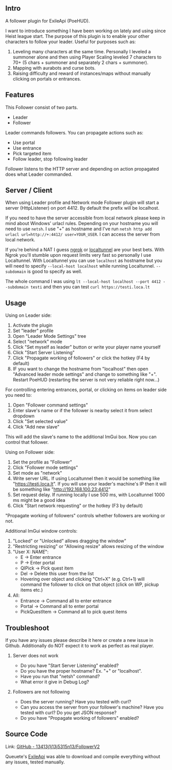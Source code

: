 ## Intro

A follower plugin for ExileApi (PoeHUD).

I want to introduce something I have been working on lately and using since Heist league start.
The purpose of this plugin is to enable your other characters to follow your leader. Useful for purposes such as:
1. Leveling many characters at the same time. Personally I leveled a summoner alone and then using Player Scaling leveled 7 characters to 70+ (5 chars + summoner and separately 2 chars + summoner).
2. Mapping with aurabots and curse bots.
3. Raising difficulty and reward of instances/maps without manually clicking on portals or entrances.

## Features

This Follower consist of two parts.
* Leader
* Follower

Leader commands followers. You can propagate actions such as:

* Use portal
* Use entrance
* Pick targeted item
* Follow leader, stop following leader

Follower listens to the HTTP server and depending on action propagated does what Leader commanded.

## Server / Client

When using Leader profile and Network mode Follower plugin will start a server (HttpListener) on port 4412. By default the prefix will be localhost.

If you need to have the server accessible from local network please keep in mind about Windows' urlacl rules. Depending on your hostname you will need to use `netsh`. I use "+" as hostname and I've run `netsh http add urlacl url=http://+:4412/ user=YOUR_USER`. I can access the server from local network.

If you're behind a NAT I guess [ngrok](https://ngrok.com/) or [localtunnel](https://github.com/localtunnel/localtunnel) are your best bets. With Ngrok you'll stumble upon request limits very fast so personally I use Localtunnel.
With Localtunnel you can use `localhost` as hostname but you will need to specify `--local-host localhost` while running Localtunnel. `--subdomain` is good to specify as well. 

The whole command I was using `lt --local-host localhost --port 4412 --subdomain testi` and then you can test `curl https://testi.loca.lt`

## Usage

Using on Leader side:
1. Activate the plugin
1. Set "leader" profile 
1. Open "Leader Mode Settings" tree
1. Select "network" mode
1. Click "Set myself as leader" button or write your player name yourself
1. Click "Start Server Listening"
1. Click "Propagate working of followers" or click the hotkey (F4 by default)
1. IF you want to change the hostname from "localhost" then open "Advanced leader mode settings" and change to something like "+". Restart PoeHUD (restarting the server is not very reliable right now...)


For controlling entering entrances, portal, or clicking on items on leader side you need to:

1. Open "Follower command settings"
1. Enter slave's name or if the follower is nearby select it from select dropdown
1. Click "Set selected value"
1. Click "Add new slave"

This will add the slave's name to the additional ImGui box. Now you can control that follower.

Using on Follower side:
1. Set the profile as "Follower"
1. Click "Follower mode settings"
1. Set mode as "network"
1. Write server URL. If using Localtunnel then it would be something like "https://testi.loca.lt". If you will use your leader's machine's IP then it will be something like "http://192.168.100.23:4412"
1. Set request delay. If running locally I use 500 ms, with Localtunnel 1000 ms might be a good idea
1. Click "Start network requesting" or the hotkey (F3 by default)


"Propagate working of followers" controls whether followers are working or not.

Additional ImGui window controls:
1. "Locked" or "Unlocked" allows dragging the window"
1. "Restricting resizing" or "Allowing resize" allows resizing of the window
1. "User X: _NAME_": 
	* E -> Enter entrance
	* P -> Enter portal
	* QIPick -> Pick quest item
	* Del -> Delete this user from the list
	* Hovering over object and clicking "Ctrl+X" (e.g. Ctrl+1) will command the follower to click on that object (click on WP, pickup items etc.)
1. All:
	* Entrance -> Command all to enter entrance
	* Portal -> Command all to enter portal
	* PickQuestItem -> Command all to pick quest items

## Troubleshoot

If you have any issues please describe it here or create a new issue in Github. Additionally do NOT expect it to work as perfect as real player.

1. Server does not work
	* Do you have "Start Server Listening" enabled?
	* Do you have the proper hostname? Ex. "+" or "localhost".
	* Have you run that "netsh" command?
	* What error it give in Debug Log?

1. Followers are not following
	* Does the server running? Have you tested with curl?
	* Can you access the server from your follower's machine? Have you tested with curl? Do you get JSON response?
	* Do you have "Propagate working of followers" enabled?

## Source Code

Link: [GitHub - 13413j1j13j5315n13/FollowerV2](https://github.com/13413j1j13j5315n13/FollowerV2)

Queuete's [ExileApi](https://github.com/Queuete/ExileApi) was able to download and compile everything without any issues, tested manually.